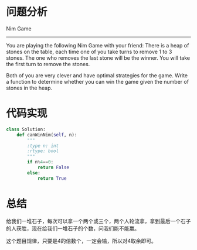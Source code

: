 # 问题分析

Nim Game

------

You are playing the following Nim Game with your friend: There is a heap of stones on the table, each time one of you take turns to remove 1 to 3 stones. The one who removes the last stone will be the winner. You will take the first turn to remove the stones.

Both of you are very clever and have optimal strategies for the game. Write a function to determine whether you can win the game given the number of stones in the heap.

# 代码实现

```python
class Solution:
    def canWinNim(self, n):
        """
        :type n: int
        :rtype: bool
        """
        if n%4==0:
            return False
        else:
            return True
```

# 总结

给我们一堆石子，每次可以拿一个两个或三个，两个人轮流拿，拿到最后一个石子的人获胜，现在给我们一堆石子的个数，问我们能不能赢。

这个题目规律，只要是4的倍数个，一定会输，所以对4取余即可。